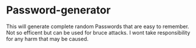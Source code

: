 # Password-generator
This will generate complete random Passwords that are easy to remember. Not so efficent but can be used for bruce attacks.
I wont take responsibility for any harm that may be caused.
